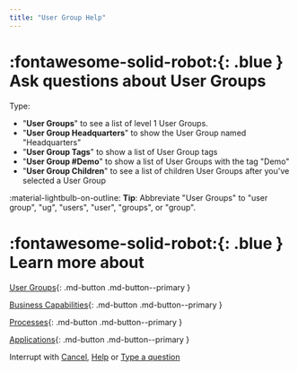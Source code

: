 ```yaml
---
title: "User Group Help"
---
```


# :fontawesome-solid-robot:{: .blue } Ask questions about User Groups

Type: 

- "**User Groups**" to see a list of level 1 User Groups. 
- "**User Group Headquarters**" to show the User Group named "Headquarters"
- "**User Group Tags**" to show a list of User Group tags
- "**User Group #Demo**" to show a list of User Groups with the tag "Demo"
- "**User Group Children**" to see a list of children User Groups after you've selected a User Group

:material-lightbulb-on-outline: **Tip**: Abbreviate "User Groups" to "user group", "ug", "users", "user", "groups", or "group".

# :fontawesome-solid-robot:{: .blue } Learn more about 


[User Groups](../find-user-group-by/){: .md-button .md-button--primary }

[Business Capabilities](../find-business-capability-by/){: .md-button .md-button--primary }

[Processes](../find-process-by/){: .md-button .md-button--primary }

[Applications](../find-applications-by/){: .md-button .md-button--primary }

Interrupt with [Cancel](../cancel/), [Help](../help/) or [Type a question]()
